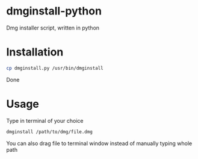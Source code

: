 # dmginstall-python
 Dmg installer script, written in python

# Installation
```bash
cp dmginstall.py /usr/bin/dmginstall 
```
Done

# Usage
Type in terminal of your choice 
``` bash
dmginstall /path/to/dmg/file.dmg 
```
You can also drag file to terminal window instead of manually typing whole path
